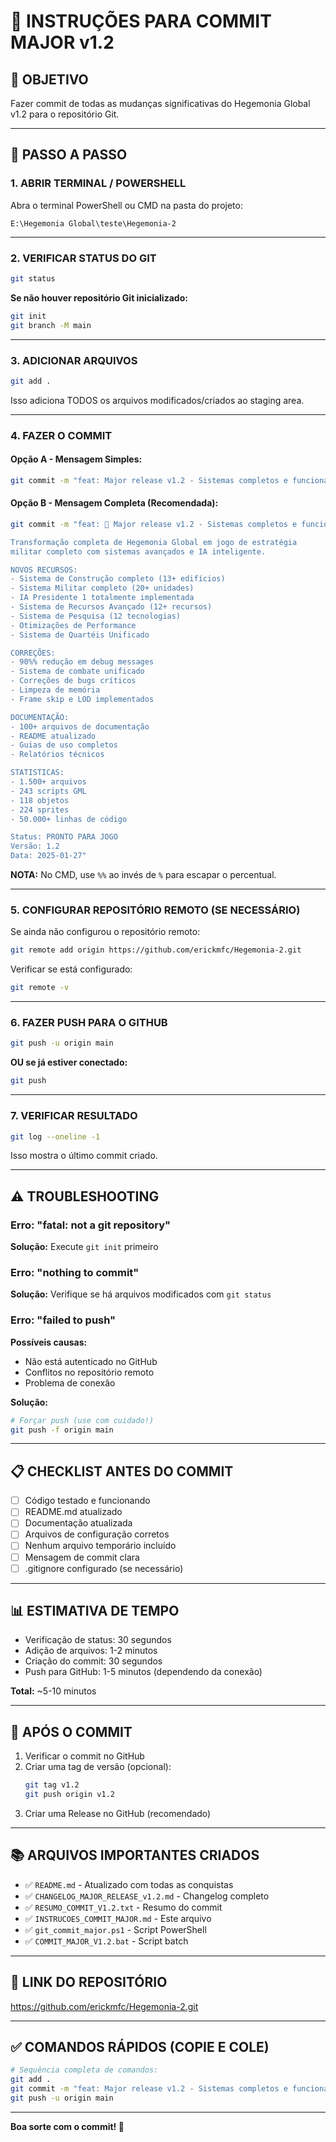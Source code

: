 # 📝 INSTRUÇÕES PARA COMMIT MAJOR v1.2

## 🎯 **OBJETIVO**

Fazer commit de todas as mudanças significativas do Hegemonia Global v1.2 para o repositório Git.

---

## 🚀 **PASSO A PASSO**

### **1. ABRIR TERMINAL / POWERSHELL**

Abra o terminal PowerShell ou CMD na pasta do projeto:
```
E:\Hegemonia Global\teste\Hegemonia-2
```

---

### **2. VERIFICAR STATUS DO GIT**

```bash
git status
```

**Se não houver repositório Git inicializado:**
```bash
git init
git branch -M main
```

---

### **3. ADICIONAR ARQUIVOS**

```bash
git add .
```

Isso adiciona TODOS os arquivos modificados/criados ao staging area.

---

### **4. FAZER O COMMIT**

#### **Opção A - Mensagem Simples:**

```bash
git commit -m "feat: Major release v1.2 - Sistemas completos e funcionais"
```

#### **Opção B - Mensagem Completa (Recomendada):**

```bash
git commit -m "feat: 🎉 Major release v1.2 - Sistemas completos e funcionais

Transformação completa de Hegemonia Global em jogo de estratégia
militar completo com sistemas avançados e IA inteligente.

NOVOS RECURSOS:
- Sistema de Construção completo (13+ edifícios)
- Sistema Militar completo (20+ unidades)
- IA Presidente 1 totalmente implementada
- Sistema de Recursos Avançado (12+ recursos)
- Sistema de Pesquisa (12 tecnologias)
- Otimizações de Performance
- Sistema de Quartéis Unificado

CORREÇÕES:
- 90%% redução em debug messages
- Sistema de combate unificado
- Correções de bugs críticos
- Limpeza de memória
- Frame skip e LOD implementados

DOCUMENTAÇÃO:
- 100+ arquivos de documentação
- README atualizado
- Guias de uso completos
- Relatórios técnicos

STATISTICAS:
- 1.500+ arquivos
- 243 scripts GML
- 118 objetos
- 224 sprites
- 50.000+ linhas de código

Status: PRONTO PARA JOGO
Versão: 1.2
Data: 2025-01-27"
```

**NOTA:** No CMD, use `%%` ao invés de `%` para escapar o percentual.

---

### **5. CONFIGURAR REPOSITÓRIO REMOTO (SE NECESSÁRIO)**

Se ainda não configurou o repositório remoto:

```bash
git remote add origin https://github.com/erickmfc/Hegemonia-2.git
```

Verificar se está configurado:
```bash
git remote -v
```

---

### **6. FAZER PUSH PARA O GITHUB**

```bash
git push -u origin main
```

**OU se já estiver conectado:**

```bash
git push
```

---

### **7. VERIFICAR RESULTADO**

```bash
git log --oneline -1
```

Isso mostra o último commit criado.

---

## ⚠️ **TROUBLESHOOTING**

### **Erro: "fatal: not a git repository"**
**Solução:** Execute `git init` primeiro

### **Erro: "nothing to commit"**
**Solução:** Verifique se há arquivos modificados com `git status`

### **Erro: "failed to push"**
**Possíveis causas:**
- Não está autenticado no GitHub
- Conflitos no repositório remoto
- Problema de conexão

**Solução:**
```bash
# Forçar push (use com cuidado!)
git push -f origin main
```

---

## 📋 **CHECKLIST ANTES DO COMMIT**

- [ ] Código testado e funcionando
- [ ] README.md atualizado
- [ ] Documentação atualizada
- [ ] Arquivos de configuração corretos
- [ ] Nenhum arquivo temporário incluído
- [ ] Mensagem de commit clara
- [ ] .gitignore configurado (se necessário)

---

## 📊 **ESTIMATIVA DE TEMPO**

- Verificação de status: 30 segundos
- Adição de arquivos: 1-2 minutos
- Criação do commit: 30 segundos
- Push para GitHub: 1-5 minutos (dependendo da conexão)

**Total:** ~5-10 minutos

---

## 🎉 **APÓS O COMMIT**

1. Verificar o commit no GitHub
2. Criar uma tag de versão (opcional):
   ```bash
   git tag v1.2
   git push origin v1.2
   ```
3. Criar uma Release no GitHub (recomendado)

---

## 📚 **ARQUIVOS IMPORTANTES CRIADOS**

- ✅ `README.md` - Atualizado com todas as conquistas
- ✅ `CHANGELOG_MAJOR_RELEASE_v1.2.md` - Changelog completo
- ✅ `RESUMO_COMMIT_V1.2.txt` - Resumo do commit
- ✅ `INSTRUCOES_COMMIT_MAJOR.md` - Este arquivo
- ✅ `git_commit_major.ps1` - Script PowerShell
- ✅ `COMMIT_MAJOR_V1.2.bat` - Script batch

---

## 🔗 **LINK DO REPOSITÓRIO**

https://github.com/erickmfc/Hegemonia-2.git

---

## ✅ **COMANDOS RÁPIDOS (COPIE E COLE)**

```bash
# Sequência completa de comandos:
git add .
git commit -m "feat: Major release v1.2 - Sistemas completos e funcionais"
git push -u origin main
```

---

**Boa sorte com o commit! 🚀**

